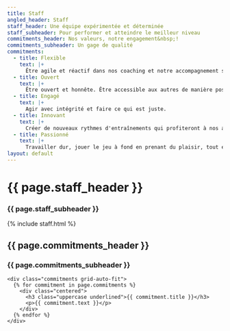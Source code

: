 ```yaml
---
title: Staff
angled_header: Staff
staff_header: Une équipe expérimentée et déterminée
staff_subheader: Pour performer et atteindre le meilleur niveau
commitments_header: Nos valeurs, notre engagement&nbsp;!
commitments_subheader: Un gage de qualité
commitments:
  - title: Flexible
    text: |+
      Être agile et réactif dans nos coaching et notre accompagnement suite aux retours de nos athlètes, qu’ils soient positifs ou négatifs.
  - title: Ouvert
    text: |+
      Être ouvert et honnête. Être accessible aux autres de manière positive et professionnelle.
  - title: Engagé
    text: |+
      Agir avec intégrité et faire ce qui est juste.
  - title: Innovant
    text: |+
      Créer de nouveaux rythmes d'entraînements qui profiteront à nos athlètes et à leurs performances.
  - title: Passionné
    text: |+
      Travailler dur, jouer le jeu à fond en prenant du plaisir, tout en prenant soin de nous-mêmes dans chaque mission réalisée.
layout: default
---
```


<div>
  <div class="container">
    <h1 class="centered">{{ page.staff_header }}</h1>
    <h3 class="subtitle centered">{{ page.staff_subheader }}</h3>
  </div>

  {% include staff.html %}

  <section class="angled secondary">
    <h1 class="centered">{{ page.commitments_header }}</h1>
    <h3 class="subtitle centered">{{ page.commitments_subheader }}</h3>

    <div class="commitments grid-auto-fit">
      {% for commitment in page.commitments %}
        <div class="centered">
          <h3 class="uppercase underlined">{{ commitment.title }}</h3>
          <p>{{ commitment.text }}</p>
        </div>
      {% endfor %}
    </div>
  </section>
</div>
